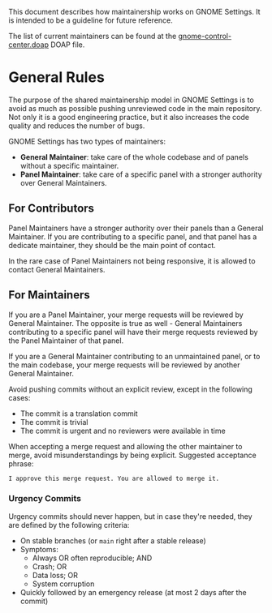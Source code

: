 This document describes how maintainership works on GNOME Settings. It is intended to be a guideline
for future reference.

The list of current maintainers can be found at the [gnome-control-center.doap][doap] DOAP file.

# General Rules

The purpose of the shared maintainership model in GNOME Settings is to avoid as much as possible
pushing unreviewed code in the main repository. Not only it is a good engineering practice, but it
also increases the code quality and reduces the number of bugs.

GNOME Settings has two types of maintainers:

 * **General Maintainer**: take care of the whole codebase and of panels without a specific maintainer.
 * **Panel Maintainer**: take care of a specific panel with a stronger authority over General
   Maintainers.


## For Contributors

Panel Maintainers have a stronger authority over their panels than a General Maintainer. If you are
contributing to a specific panel, and that panel has a dedicate maintainer, they should be the main
point of contact.

In the rare case of Panel Maintainers not being responsive, it is allowed to contact General
Maintainers.

## For Maintainers

If you are a Panel Maintainer, your merge requests will be reviewed by General Maintainer. The
opposite is true as well - General Maintainers contributing to a specific panel will have their
merge requests reviewed by the Panel Maintainer of that panel.

If you are a General Maintainer contributing to an unmaintained panel, or to the main codebase, your
merge requests will be reviewed by another General Maintainer.

Avoid pushing commits without an explicit review, except in the following cases:

 * The commit is a translation commit
 * The commit is trivial
 * The commit is urgent and no reviewers were available in time

When accepting a merge request and allowing the other maintainer to merge, avoid misunderstandings
by being explicit. Suggested acceptance phrase:

`I approve this merge request. You are allowed to merge it.`

### Urgency Commits

Urgency commits should never happen, but in case they're needed, they are defined by the following
criteria:

 * On stable branches (or `main` right after a stable release)
 * Symptoms:
   * Always OR often reproducible; AND
   * Crash; OR
   * Data loss; OR
   * System corruption
 * Quickly followed by an emergency release (at most 2 days after the commit)


[doap]: https://gitlab.gnome.org/GNOME/gnome-control-center/blob/main/gnome-control-center.doap
